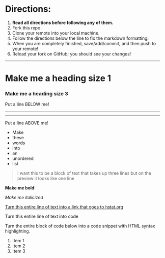 # Directions:
1. **Read all directions before following any of them.**
2. Fork this repo.
2. Clone your remote into your local machine.
3. Follow the directions below the line to fix the markdown formatting.
4. When you are completely finished, save/add/commit, and then push to your remote!
5. Reload your fork on GitHub; you should see your changes!

---

# Make me a heading size 1
### Make me a heading size 3

Put a line BELOW me!
____________________

____________________
Put a line ABOVE me!

* Make
* these
* words
* into
* an
* unordered
* list

> I want this to be a block of text
> that takes up three lines but on
> the preview it looks like one line

**Make me bold**

_Make me italicized_

[Turn this entire line of text into a link that goes to hstat.org](hstat.org)

Turn this entire line of text into code

Turn the entire block of code below into a code snippet with HTML syntax highlighting.

<ol>
    <li>Item 1</li>
    <li>Item 2</li>
    <li>Item 3</li>
</ol>